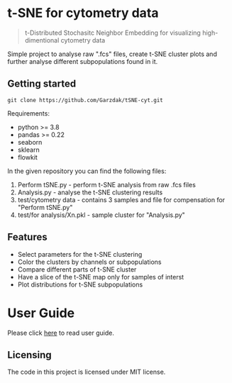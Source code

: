# t-SNE for cytometry data
> t-Distributed Stochasitc Neighbor Embedding for visualizing high-dimentional cytometry data

Simple project to analyse raw ".fcs" files, create t-SNE cluster plots and further analyse different subpopulations found in it.

## Getting started

`git clone https://github.com/Garzdak/tSNE-cyt.git`

Requirements:
* python >= 3.8
* pandas >= 0.22
* seaborn
* sklearn
* flowkit

In the given repository you can find the following files:

1. Perform tSNE.py - perform t-SNE analysis from raw .fcs files
2. Analysis.py - analyse the t-SNE clustering results
3. test/cytometry data - contains 3 samples and file for compensation for "Perform tSNE.py"
4. test/for analysis/Xn.pkl - sample cluster for "Analysis.py"


## Features

* Select parameters for the t-SNE clustering
* Color the clusters by channels or subpopulations
* Compare different parts of t-SNE cluster
* Have a slice of the t-SNE map only for samples of interst
* Plot distributions for t-SNE subpopulations


# User Guide  

Please click [here](https://github.com/Garzdak/tSNE-cyt/tree/main/guide) to read user guide.


## Licensing

The code in this project is licensed under MIT license.